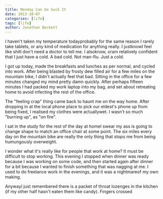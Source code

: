 ```yaml
---
title: Monday Can Go Suck It
date: 2013-10-07
categories: [life]
tags: [life]
author: Jonathan Beckett
---
```


I haven't taken my temperature todayprobably for the same reason I rarely take tablets, or any kind of medication for anything really. I justknowI feel like shitI don't need a doctor to tell me. I alsoknow, oram relatively confident that I just have a cold. A bad cold. Not man-flu. Just a cold.

I got up today, made the breakfasts and lunches as per normal, and cycled into work. After being blasted by frosty dew filled air for a few miles on the mountain bike, I didn't actually feel that bad. Sitting in the office for a few minutes changed my mind pretty damn quickly. After perhaps fifteen minutes I had packed my work laptop into my bag, and set about retreating home to avoid infecting the rest of the office.

The "feeling crap" thing came back to haunt me on the way home. After dropping in at the local phone place to pick our eldest's phone up from being fixed, I realised my clothes were actuallywet. I wasn't so much "burning up", as "on fire".

I sat in the study for the rest of the day at homeI swear my ass is going to change shape to match an office chair at some point. The six miles every day on the mountain bike are really the only thing that stops me from being humungously overweight.

I wonder what it's really like for people that work at home? It must be difficult to stop working. This evening I stopped when dinner was ready because I was working on some code, and then started again after dinner for a bit because I wanted to finish something that was nagging at me. I used to do freelance work in the evenings, and it was a nightmareof my own making.

AnywayI just remembered there is a packet of throat lozenges in the kitchen (if my other half hasn't eaten them like candy). Fingers crossed